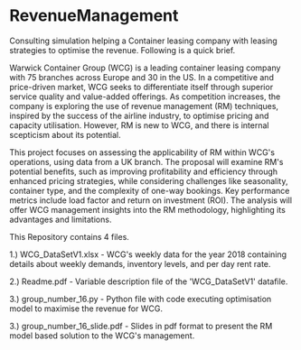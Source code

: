 # RevenueManagement
Consulting simulation helping a Container leasing company with leasing strategies to optimise the revenue. Following is a quick brief.

Warwick Container Group (WCG) is a leading container leasing company with 75 branches across Europe and 30 in the US. In a competitive and price-driven market, WCG seeks to differentiate itself through superior service quality and value-added offerings. As competition increases, the company is exploring the use of revenue management (RM) techniques, inspired by the success of the airline industry, to optimise pricing and capacity utilisation. However, RM is new to WCG, and there is internal scepticism about its potential.

This project focuses on assessing the applicability of RM within WCG's operations, using data from a UK branch. The proposal will examine RM's potential benefits, such as improving profitability and efficiency through enhanced pricing strategies, while considering challenges like seasonality, container type, and the complexity of one-way bookings. Key performance metrics include load factor and return on investment (ROI). The analysis will offer WCG management insights into the RM methodology, highlighting its advantages and limitations.

This Repository contains 4 files.

1.) WCG_DataSetV1.xlsx - WCG's weekly data for the year 2018 containing details about weekly demands, inventory levels, and per day rent rate.

2.) Readme.pdf - Variable description file of the 'WCG_DataSetV1' datafile.

3.) group_number_16.py - Python file with code executing optimisation model to maximise the revenue for WCG.

3.) group_number_16_slide.pdf - Slides in pdf format to present the RM model based solution to the WCG's management.
